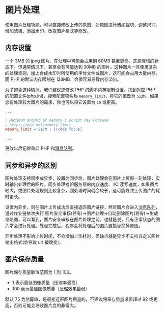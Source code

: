# 图片处理

使用图片处理功能，可以直接修改上传的原图，对原图进行诸如裁切、调整尺寸、增加滤镜、添加水印、改变图片格式等修改。

## 内存设置

一个 3MB 的 jpeg 图片，在处理中可能会占用到 60MB 甚至更高，这是理想的状态下。但通常情况下，甚至会有可能达到 30MB 的图片。这种图片一旦使用复杂的处理规则，加上合成水印时所使用的字体文件或图片，这可能会占用大量内存，而 PHP 的默认内存限制在 128MB，会很容易导致内存溢出。

为了避免这种情况，我们建议您修改 PHP 的脚本内存限制设置。找到对应 PHP 的配置文件(php.ini)，搜索配置项名称 `memory_limit`，将它的值改为 `512M`。如果您有处理较大图片的需求，你也可以将它设置为 `1G` 或更高。

```ini
...

; Maximum amount of memory a script may consume
; https://php.net/memory-limit
memory_limit = 512M ; [!code focus]

...
```

更改以后记得重启 PHP 和[消息队列](./install#第四步-配置消息队列)。

## 同步和异步的区别

图片处理支持同步或异步，设置为同步后，图片处理会在图片上传那一刻处理，实时输出处理后的图片。同步处理考验服务器的内存速度、I/O 读写速度，如果图片较大，或图片处理规则比较复杂，则处理时间就会较长，这可能导致上传图片的耗时更长。

设置为异步，则在图片上传成功后直接返回图片链接，然后图片会进入[消息队列](./install#第四步-配置消息队列)，通过作业链依次执行 图片安全审核(若有)->图片处理->自动删除图片(若有)->生成缩略图，可以看到，图片安全审核在图片处理之前，也就是说，只有正常状态的图片才会进行处理。处理完成后，程序会将处理后的图片直接替换掉原图。

异步处理不影响上传时间，不会增加上传耗时，但缺点就是异步不支持自定义图片输出格式(会导致 url 被改变)。

## 图片保存质量

图片保存质量取值范围为 1 到 100。

- 1 表示最低图像质量（压缩率最高）
- 100 表示最佳图像质量（压缩效果最弱）

默认 75 为估算值，是最接近原图片质量的，不建议将保存质量设置超过 92 或更高，否则可能会导致图片变的非常大。